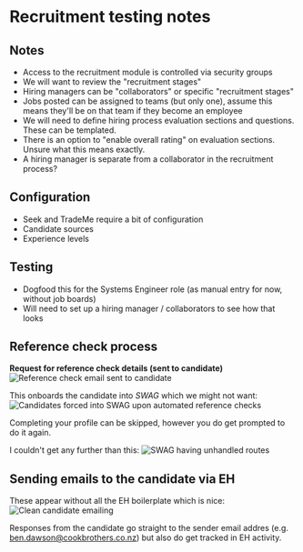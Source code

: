 # Recruitment testing notes

## Notes

- Access to the recruitment module is controlled via security groups
- We will want to review the "recruitment stages"
- Hiring managers can be "collaborators" or specific "recruitment stages"
- Jobs posted can be assigned to teams (but only one), assume this means they'll be on that team if they become an employee
- We will need to define hiring process evaluation sections and questions. These can be templated.
- There is an option to "enable overall rating" on evaluation sections. Unsure what this means exactly.
- A hiring manager is separate from a collaborator in the recruitment process?

## Configuration
- Seek and TradeMe require a bit of configuration
- Candidate sources
- Experience levels

## Testing
- Dogfood this for the Systems Engineer role (as manual entry for now, without job boards)
- Will need to set up a hiring manager / collaborators to see how that looks

## Reference check process

**Request for reference check details (sent to candidate)**
![Reference check email sent to candidate](https://github.com/cookbrothersconstruction/documentation/assets/115191984/0dd116b2-73c3-4874-a64d-f47c57f84aae)

This onboards the candidate into _SWAG_ which we might not want:
![Candidates forced into SWAG upon automated reference checks](https://github.com/cookbrothersconstruction/documentation/assets/115191984/d1e83d8e-4075-41c8-bbc6-84be6656277d)

Completing your profile can be skipped, however you do get prompted to do it again.

I couldn't get any further than this:
![SWAG having unhandled routes](https://github.com/cookbrothersconstruction/documentation/assets/115191984/2842867f-7a07-4a36-b1a6-260115a39045)

## Sending emails to the candidate via EH

These appear without all the EH boilerplate which is nice:
![Clean candidate emailing](https://github.com/cookbrothersconstruction/documentation/assets/115191984/32eb1dea-56de-41ed-b729-0a2b57c978a0)

Responses from the candidate go straight to the sender email addres (e.g. ben.dawson@cookbrothers.co.nz) but also do get tracked in EH activity.
